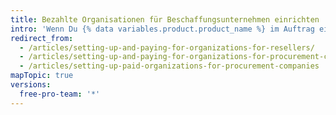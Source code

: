 ```yaml
---
title: Bezahlte Organisationen für Beschaffungsunternehmen einrichten
intro: 'Wenn Du {% data variables.product.product_name %} im Auftrag eines Kunden bezahlst, kannst Du dessen Organisations- und Zahlungseinstellungen konfigurieren, um Komfort und Sicherheit zu erhöhen.'
redirect_from:
  - /articles/setting-up-and-paying-for-organizations-for-resellers/
  - /articles/setting-up-and-paying-for-organizations-for-procurement-companies/
  - /articles/setting-up-paid-organizations-for-procurement-companies
mapTopic: true
versions:
  free-pro-team: '*'
---
```


